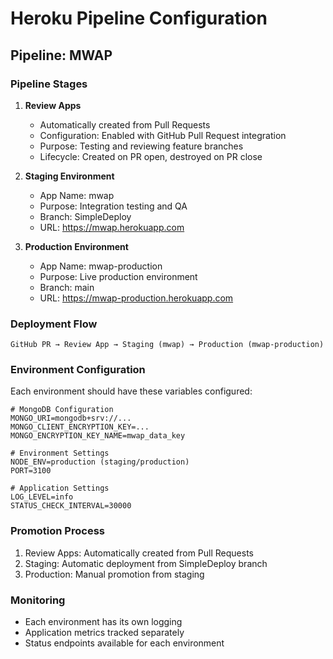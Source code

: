 # Heroku Pipeline Configuration

## Pipeline: MWAP

### Pipeline Stages

1. **Review Apps**
   - Automatically created from Pull Requests
   - Configuration: Enabled with GitHub Pull Request integration
   - Purpose: Testing and reviewing feature branches
   - Lifecycle: Created on PR open, destroyed on PR close

2. **Staging Environment**
   - App Name: mwap
   - Purpose: Integration testing and QA
   - Branch: SimpleDeploy
   - URL: https://mwap.herokuapp.com

3. **Production Environment**
   - App Name: mwap-production
   - Purpose: Live production environment
   - Branch: main
   - URL: https://mwap-production.herokuapp.com

### Deployment Flow
```
GitHub PR → Review App → Staging (mwap) → Production (mwap-production)
```

### Environment Configuration

Each environment should have these variables configured:

```env
# MongoDB Configuration
MONGO_URI=mongodb+srv://...
MONGO_CLIENT_ENCRYPTION_KEY=...
MONGO_ENCRYPTION_KEY_NAME=mwap_data_key

# Environment Settings
NODE_ENV=production (staging/production)
PORT=3100

# Application Settings
LOG_LEVEL=info
STATUS_CHECK_INTERVAL=30000
```

### Promotion Process
1. Review Apps: Automatically created from Pull Requests
2. Staging: Automatic deployment from SimpleDeploy branch
3. Production: Manual promotion from staging

### Monitoring
- Each environment has its own logging
- Application metrics tracked separately
- Status endpoints available for each environment